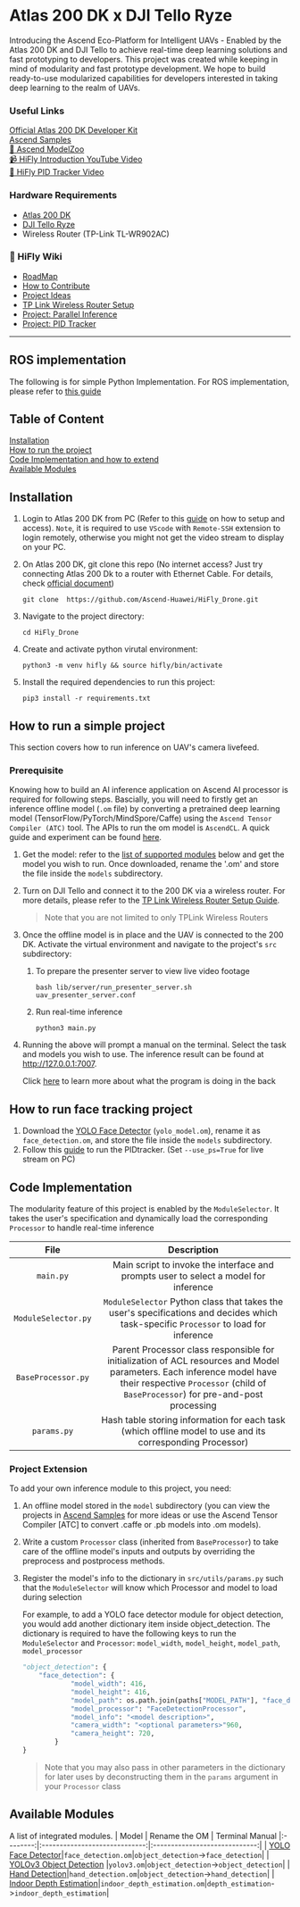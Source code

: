 # Atlas 200 DK x DJI Tello Ryze
Introducing the Ascend Eco-Platform for Intelligent UAVs - Enabled by the Atlas 200 DK and DJI Tello to achieve real-time deep learning solutions and fast prototyping to developers.
This project was created while keeping in mind of modularity and fast prototype development. We hope to build ready-to-use modularized capabilities for developers interested in taking deep learning to the realm of UAVs.

### Useful Links
[Official Atlas 200 DK Developer Kit](https://support.huaweicloud.com/intl/en-us/environment-deployment-Atlas200DK202/atlased_04_0029.html "Atlas 200 DK Upgrade")<br>
[Ascend Samples](https://gitee.com/ascend/samples) <br>
[🐶 Ascend ModelZoo](https://www.hiascend.com/en/software/modelzoo)<br>
[📹 HiFly Introduction YouTube Video](https://youtu.be/zZQy9RBLlEo)<br>
[🚁 HiFly PID Tracker Video](https://www.youtube.com/watch?v=Gix8SquAKGM&t=2s)<br>

### Hardware Requirements
- [Atlas 200 DK](https://e.huawei.com/ph/products/cloud-computing-dc/atlas/atlas-200)
- [DJI Tello Ryze](https://www.ryzerobotics.com/tello)
- Wireless Router (TP-Link TL-WR902AC)

### 📓 HiFly Wiki
- [RoadMap](https://github.com/Ascend-Huawei/HiFly_Drone/wiki/Roadmap)
- [How to Contribute](https://github.com/Ascend-Huawei/HiFly_Drone/wiki/How-to-Contribute)
- [Project Ideas](https://github.com/Ascend-Huawei/HiFly_Drone/wiki/Requested-Extensions)
- [TP Link Wireless Router Setup](https://github.com/Ascend-Huawei/HiFly_Drone/wiki/TP-Link-Wireless-Router-Setup)
- [Project: Parallel Inference](https://github.com/Ascend-Huawei/HiFly_Drone/wiki/Multiprocess-Inference)
- [Project: PID Tracker](https://github.com/Ascend-Huawei/HiFly_Drone/wiki/Closed-Loop-PID-Tracker)
<hr>

## ROS implementation
The following is for simple Python Implementation. For ROS implementation, please refer to [this guide](https://github.com/Ascend-Huawei/HiFly_Drone/tree/ros_atlas)

## Table of Content
[Installation](#installation)<br>
[How to run the project](#how-to-run-a-simple-project)<br>
[Code Implementation and how to extend](#code-implementation)<br>
[Available Modules](#available-modules)

## Installation
1. Login to Atlas 200 DK from PC (Refer to this [guide](https://www.notion.so/hiascend/Atlas-200-DK-Setup-Guide-070b907c3c124381bdd6721618b81ef8) on how to setup and access). `Note`, it is required to use `VScode` with `Remote-SSH` extension to login remotely, otherwise you might not get the video stream to display on your PC.
2. On Atlas 200 DK, git clone this repo 
    (No internet access? Just try connecting Atlas 200 Dk to a router with Ethernet Cable. For details, check [official document](https://support.huaweicloud.com/intl/en-us/environment-deployment-Atlas200DK1012/atlased_04_0012.html)) 

    `git clone  https://github.com/Ascend-Huawei/HiFly_Drone.git`

3. Navigate to the project directory: 

    `cd HiFly_Drone`

4. Create and activate python virutal environment: 

    `python3 -m venv hifly && source hifly/bin/activate`

5. Install the required dependencies to run this project:

    `pip3 install -r requirements.txt`

## How to run a simple project
This section covers how to run inference on UAV's camera livefeed. 

### Prerequisite
Knowing how to build an AI inference application on Ascend AI processor is required for following steps. Bascially, you will need to firstly get an inference offline model (`.om` file) by converting a pretrained deep learning model (TensorFlow/PyTorch/MindSpore/Caffe) using the `Ascend Tensor Compiler (ATC)` tool. The APIs to run the om model is `AscendCL`. A quick guide and experiment can be found [here](https://www.notion.so/hiascend/Public-Huawei-Ascend-Community-0308233b512e4a55b261dd00e1ad565b). 

1. Get the model: refer to the [list of supported modules](#available-modules) below and get the model you wish to run. Once downloaded, rename the '.om' and store the file inside the `models` subdirectory. 

2. Turn on DJI Tello and connect it to the 200 DK via a wireless router. For more details, please refer to the [TP Link Wireless Router Setup Guide](https://github.com/Ascend-Huawei/HiFly_Drone/wiki/TP-Link-Wireless-Router-Setup).
    >Note that you are not limited to only TPLink Wireless Routers 

3. Once the offline model is in place and the UAV is connected to the 200 DK. Activate the virtual environment and navigate to the project's `src` subdirectory:

    1. To prepare the presenter server to view live video footage

        `bash lib/server/run_presenter_server.sh uav_presenter_server.conf`
    
    2. Run real-time inference

        `python3 main.py`

4. Running the above will prompt a manual on the terminal. Select the task and models you wish to use. The inference result can be found at http://127.0.0.1:7007.

    Click [here](#code-implementation) to learn more about what the program is doing in the back

## How to run face tracking project
1. Download the [YOLO Face Detector](https://gitee.com/ascend/samples/tree/master/python/contrib/head_pose_picture) (`yolo_model.om`), rename it as `face_detection.om`, and store the file inside the `models` subdirectory. 
2. Follow this [guide](src/pid_controllers) to run the PIDtracker. (Set `--use_ps=True` for live stream on PC)

## Code Implementation

The modularity feature of this project is enabled by the `ModuleSelector`. It takes the user's specification and dynamically load the corresponding  `Processor`  to handle real-time inference    

|   File   |         Description           |
|:--------:|:-----------------------------:|
| `main.py`| Main script to invoke the interface and prompts user to select a model for inference      |
| `ModuleSelector.py`     | `ModuleSelector` Python class that takes the user's specifications and decides which task-specific `Processor` to load for inference |
| `BaseProcessor.py`      | Parent Processor class responsible for initialization of ACL resources and Model parameters. Each inference model have their respective `Processor` (child of `BaseProcessor`) for pre-and-post processing |
| `params.py`             | Hash table storing information for each task (which offline model to use and its corresponding Processor)  

### Project Extension
To add your own inference module to this project, you need:

1. An offline model stored in the `model` subdirectory (you can view the projects in [Ascend Samples](https://gitee.com/ascend/samples) for more ideas or use the Ascend Tensor Compiler [ATC] to convert .caffe or .pb models into .om models).

2. Write a custom `Processor` class (inherited from `BaseProcessor`) to take care of the offline model's inputs and outputs by overriding the preprocess and postprocess methods.

3. Register the model's info to the dictionary in `src/utils/params.py` such that the `ModuleSelector` will know which Processor and model to load during selection

    For example, to add a YOLO face detector module for object detection, you would add another dictionary item inside object_detection. The dictionary is required to have the following keys to run the `ModuleSelector` and `Processor`: `model_width`, `model_height`, `model_path`, `model_processor`
    ```python
    "object_detection": {
        "face_detection": {
                "model_width": 416,
                "model_height": 416,
                "model_path": os.path.join(paths["MODEL_PATH"], "face_detection.om"),
                "model_processor": "FaceDetectionProcessor",
                "model_info": "<model description>",
                "camera_width": "<optional parameters>"960,
                "camera_height": 720,
            }
    }
    ```
    > Note that you may also pass in other parameters in the dictionary for later uses by deconstructing them in the `params` argument in your `Processor` class

## Available Modules
A list of integrated modules.
|   Model   |         Rename the OM            | Terminal Manual
|:--------:|:-----------------------------:|:-----------------------------:|
| [YOLO Face Detector](https://gitee.com/ascend/samples/tree/master/python/contrib/head_pose_picture)|`face_detection.om`|`object_detection`->`face_detection`|
| [YOLOv3 Object Detection](https://gitee.com/ascend/samples/tree/master/python/level2_simple_inference/2_object_detection/YOLOV3_coco_detection_picture) |`yolov3.om`|`object_detection`->`object_detection`|
| [Hand Detection](https://gitee.com/ascend/samples/tree/master/python/contrib/hand_detection_Gitee)|`hand_detection.om`|`object_detection`->`hand_detection`|
| [Indoor Depth Estimation](https://gitee.com/HardysJin/samples/tree/master/python/contrib/indoor_depth_estimation_picture)|`indoor_depth_estimation.om`|`depth_estimation`->`indoor_depth_estimation`|


